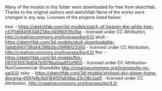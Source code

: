 Many of the models in this folder were downloaded for free from sketchfab.
Thanks to the original authors and sketchfab!
None of the works were changed in any way.
Licenses of the projects listed below:

tree:
	- https://sketchfab.com/3d-models/patch-of-heaven-the-white-tree-c57f1d68456348238ecf40f80f3fb3be
	- licensed under CC Attribution, http://creativecommons.org/licenses/by/4.0/
skull:
	- https://sketchfab.com/3d-models/skull-downloadable-1a9db900738d44298b0bc59f68123393
	- licensed under CC Attribution, http://creativecommons.org/licenses/by/4.0/
ftm:
	- https://sketchfab.com/3d-models/ftm-0970f30574d047b1976ba0aa6f2ef855
	- licensed under CC Attribution-NonCommercial-ShareAlike
	  http://creativecommons.org/licenses/by-nc-sa/4.0/
ssky:
	- https://sketchfab.com/3d-models/stylised-sky-player-home-dioroma-6597e6c9a5184f07a638ac33c08c2ad5
	- licensed under CC Attribution, http://creativecommons.org/licenses/by/4.0/
